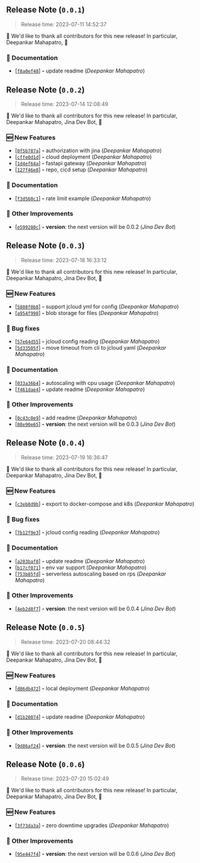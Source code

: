 







<a name=release-note-0-0-1></a>
## Release Note (`0.0.1`)

> Release time: 2023-07-11 14:52:37



🙇 We'd like to thank all contributors for this new release! In particular,
 Deepankar Mahapatro,  🙇


### 📗 Documentation

 - [[```f8a0ef48```](https://github.com/jina-ai/langchain-serve/commit/f8a0ef483f25b399c9f947738fcae443ff703bfb)] __-__ update readme (*Deepankar Mahapatro*)

<a name=release-note-0-0-2></a>
## Release Note (`0.0.2`)

> Release time: 2023-07-14 12:08:49



🙇 We'd like to thank all contributors for this new release! In particular,
 Deepankar Mahapatro,  Jina Dev Bot,  🙇


### 🆕 New Features

 - [[```0f5b787a```](https://github.com/jina-ai/langchain-serve/commit/0f5b787a7018a6901eb89e68e3f99bc5ad21321e)] __-__ authorization with jina (*Deepankar Mahapatro*)
 - [[```cffe0d1d```](https://github.com/jina-ai/langchain-serve/commit/cffe0d1d39208e88d77c9cc18498a67f537f7db2)] __-__ cloud deployment (*Deepankar Mahapatro*)
 - [[```1d4ef64a```](https://github.com/jina-ai/langchain-serve/commit/1d4ef64a5b65629d5d1d47bffaa1b3c98b6dd78e)] __-__ fastapi gateway (*Deepankar Mahapatro*)
 - [[```127f46e8```](https://github.com/jina-ai/langchain-serve/commit/127f46e89953e08f56393c4f64c05025ecea1251)] __-__ repo, cicd setup (*Deepankar Mahapatro*)

### 📗 Documentation

 - [[```f3d560c1```](https://github.com/jina-ai/langchain-serve/commit/f3d560c108350b9677c8eae4f18cff6304fbbaff)] __-__ rate limit example (*Deepankar Mahapatro*)

### 🍹 Other Improvements

 - [[```e599280c```](https://github.com/jina-ai/langchain-serve/commit/e599280c299bc8eef770ee2ac727c62b94aae4dd)] __-__ __version__: the next version will be 0.0.2 (*Jina Dev Bot*)

<a name=release-note-0-0-3></a>
## Release Note (`0.0.3`)

> Release time: 2023-07-18 16:33:12



🙇 We'd like to thank all contributors for this new release! In particular,
 Deepankar Mahapatro,  Jina Dev Bot,  🙇


### 🆕 New Features

 - [[```5808f0b8```](https://github.com/jina-ai/langchain-serve/commit/5808f0b83b641df67ee5746643f39f0ef0fe0aae)] __-__ support jcloud yml for config (*Deepankar Mahapatro*)
 - [[```a954f998```](https://github.com/jina-ai/langchain-serve/commit/a954f9985a29fe51b8676de34b4bde1ffdbecec7)] __-__ blob storage for files (*Deepankar Mahapatro*)

### 🐞 Bug fixes

 - [[```57e64d55```](https://github.com/jina-ai/langchain-serve/commit/57e64d559a74e1478afa84b51268dc9766121386)] __-__ jcloud config reading (*Deepankar Mahapatro*)
 - [[```5d33505f```](https://github.com/jina-ai/langchain-serve/commit/5d33505f92766c54dc3333cf0831b72232406535)] __-__ move timeout from cli to jcloud yaml (*Deepankar Mahapatro*)

### 📗 Documentation

 - [[```033a36b4```](https://github.com/jina-ai/langchain-serve/commit/033a36b42414f7b3b3c7cdb7f54f6a46be11793c)] __-__ autoscaling with cpu usage (*Deepankar Mahapatro*)
 - [[```f461dae4```](https://github.com/jina-ai/langchain-serve/commit/f461dae4f98e7a3ec4e2352931a0f6e17503e33c)] __-__ update readme (*Deepankar Mahapatro*)

### 🍹 Other Improvements

 - [[```0c43c0e9```](https://github.com/jina-ai/langchain-serve/commit/0c43c0e9b3595b99580a3a851476fbd52e44b92f)] __-__ add readme (*Deepankar Mahapatro*)
 - [[```88e90e65```](https://github.com/jina-ai/langchain-serve/commit/88e90e65dbb7e2a0d2e413610d90738ce95763cd)] __-__ __version__: the next version will be 0.0.3 (*Jina Dev Bot*)

<a name=release-note-0-0-4></a>
## Release Note (`0.0.4`)

> Release time: 2023-07-19 16:36:47



🙇 We'd like to thank all contributors for this new release! In particular,
 Deepankar Mahapatro,  Jina Dev Bot,  🙇


### 🆕 New Features

 - [[```c3eb8d9b```](https://github.com/jina-ai/langchain-serve/commit/c3eb8d9b1212dae68eb77d39ab620610ccbb4da8)] __-__ export to docker-compose and k8s (*Deepankar Mahapatro*)

### 🐞 Bug fixes

 - [[```7b12f9e3```](https://github.com/jina-ai/langchain-serve/commit/7b12f9e35d1609804f55ff8c5bcedae4e563f775)] __-__ jcloud config reading (*Deepankar Mahapatro*)

### 📗 Documentation

 - [[```a203baf8```](https://github.com/jina-ai/langchain-serve/commit/a203baf8abeb836964d8edd7b59c9589635e27e5)] __-__ update readme (*Deepankar Mahapatro*)
 - [[```b17cf071```](https://github.com/jina-ai/langchain-serve/commit/b17cf071f181511d46ba2b57241b6c544223bc7f)] __-__ env var support (*Deepankar Mahapatro*)
 - [[```753b85fd```](https://github.com/jina-ai/langchain-serve/commit/753b85fde708339b891defc66ad461236781bd1c)] __-__ serverless autoscaling based on rps (*Deepankar Mahapatro*)

### 🍹 Other Improvements

 - [[```4eb2d8f7```](https://github.com/jina-ai/langchain-serve/commit/4eb2d8f7209bc2c20ca29b7cf6ed6cabee733dbb)] __-__ __version__: the next version will be 0.0.4 (*Jina Dev Bot*)

<a name=release-note-0-0-5></a>
## Release Note (`0.0.5`)

> Release time: 2023-07-20 08:44:32



🙇 We'd like to thank all contributors for this new release! In particular,
 Deepankar Mahapatro,  Jina Dev Bot,  🙇


### 🆕 New Features

 - [[```d86db472```](https://github.com/jina-ai/langchain-serve/commit/d86db472b2501ef6cbe2525bd7f20d387d237956)] __-__ local deployment (*Deepankar Mahapatro*)

### 📗 Documentation

 - [[```d1b28074```](https://github.com/jina-ai/langchain-serve/commit/d1b28074a5e34a54c17e0364aaa2ab60f61e5ca2)] __-__ update readme (*Deepankar Mahapatro*)

### 🍹 Other Improvements

 - [[```9d86af24```](https://github.com/jina-ai/langchain-serve/commit/9d86af24e25ae5e029bef0491c547a28c8fb5158)] __-__ __version__: the next version will be 0.0.5 (*Jina Dev Bot*)

<a name=release-note-0-0-6></a>
## Release Note (`0.0.6`)

> Release time: 2023-07-20 15:02:49



🙇 We'd like to thank all contributors for this new release! In particular,
 Deepankar Mahapatro,  Jina Dev Bot,  🙇


### 🆕 New Features

 - [[```3f73da3a```](https://github.com/jina-ai/langchain-serve/commit/3f73da3af0ccac03ec1c3347387b59e210968f18)] __-__ zero downtime upgrades (*Deepankar Mahapatro*)

### 🍹 Other Improvements

 - [[```95e447f4```](https://github.com/jina-ai/langchain-serve/commit/95e447f419293e7cd25ffe83205d204b8e5ef12e)] __-__ __version__: the next version will be 0.0.6 (*Jina Dev Bot*)

